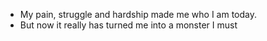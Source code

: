 - My pain, struggle and hardship made me who I am today.
- But now it really has turned me into a monster I must 